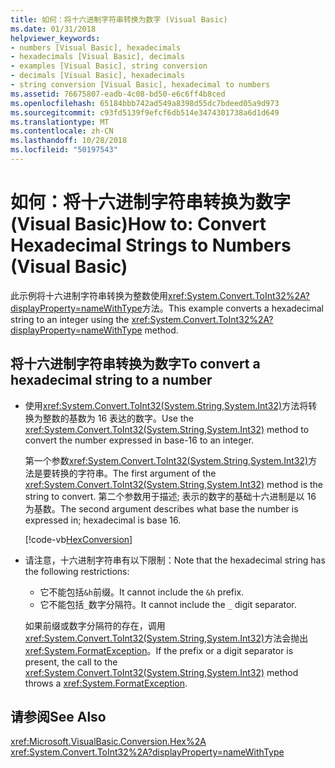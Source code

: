 ```yaml
---
title: 如何：将十六进制字符串转换为数字 (Visual Basic)
ms.date: 01/31/2018
helpviewer_keywords:
- numbers [Visual Basic], hexadecimals
- hexadecimals [Visual Basic], decimals
- examples [Visual Basic], string conversion
- decimals [Visual Basic], hexadecimals
- string conversion [Visual Basic], hexadecimal to numbers
ms.assetid: 76675807-eadb-4c08-bd50-e6c6ff4b8ced
ms.openlocfilehash: 65184bbb742ad549a8398d55dc7bdeed05a9d973
ms.sourcegitcommit: c93fd5139f9efcf6db514e3474301738a6d1d649
ms.translationtype: MT
ms.contentlocale: zh-CN
ms.lasthandoff: 10/28/2018
ms.locfileid: "50197543"
---
```

# <a name="how-to-convert-hexadecimal-strings-to-numbers-visual-basic"></a><span data-ttu-id="900f1-102">如何：将十六进制字符串转换为数字 (Visual Basic)</span><span class="sxs-lookup"><span data-stu-id="900f1-102">How to: Convert Hexadecimal Strings to Numbers (Visual Basic)</span></span>
<span data-ttu-id="900f1-103">此示例将十六进制字符串转换为整数使用<xref:System.Convert.ToInt32%2A?displayProperty=nameWithType>方法。</span><span class="sxs-lookup"><span data-stu-id="900f1-103">This example converts a hexadecimal string to an integer using the <xref:System.Convert.ToInt32%2A?displayProperty=nameWithType> method.</span></span>  
  
## <a name="to-convert-a-hexadecimal-string-to-a-number"></a><span data-ttu-id="900f1-104">将十六进制字符串转换为数字</span><span class="sxs-lookup"><span data-stu-id="900f1-104">To convert a hexadecimal string to a number</span></span>  
  
-   <span data-ttu-id="900f1-105">使用<xref:System.Convert.ToInt32(System.String,System.Int32)>方法将转换为整数的基数为 16 表达的数字。</span><span class="sxs-lookup"><span data-stu-id="900f1-105">Use the <xref:System.Convert.ToInt32(System.String,System.Int32)> method to convert the number expressed in base-16 to an integer.</span></span>  
  
     <span data-ttu-id="900f1-106">第一个参数<xref:System.Convert.ToInt32(System.String,System.Int32)>方法是要转换的字符串。</span><span class="sxs-lookup"><span data-stu-id="900f1-106">The first argument of the <xref:System.Convert.ToInt32(System.String,System.Int32)> method is the string to convert.</span></span> <span data-ttu-id="900f1-107">第二个参数用于描述; 表示的数字的基础十六进制是以 16 为基数。</span><span class="sxs-lookup"><span data-stu-id="900f1-107">The second argument describes what base the number is expressed in; hexadecimal is base 16.</span></span>  
  
     [!code-vb[HexConversion](../../../../visual-basic/language-reference/functions/codesnippet/VisualBasic/how-to-convert-hexadecimal-strings-to-numbers_1.vb)]  

- <span data-ttu-id="900f1-108">请注意，十六进制字符串有以下限制：</span><span class="sxs-lookup"><span data-stu-id="900f1-108">Note that the hexadecimal string has the following restrictions:</span></span>

   - <span data-ttu-id="900f1-109">它不能包括`&h`前缀。</span><span class="sxs-lookup"><span data-stu-id="900f1-109">It cannot include the `&h` prefix.</span></span>
   - <span data-ttu-id="900f1-110">它不能包括`_`数字分隔符。</span><span class="sxs-lookup"><span data-stu-id="900f1-110">It cannot include the `_` digit separator.</span></span>

   <span data-ttu-id="900f1-111">如果前缀或数字分隔符的存在，调用<xref:System.Convert.ToInt32(System.String,System.Int32)>方法会抛出<xref:System.FormatException>。</span><span class="sxs-lookup"><span data-stu-id="900f1-111">If the prefix or a digit separator is present, the call to the <xref:System.Convert.ToInt32(System.String,System.Int32)> method throws a <xref:System.FormatException>.</span></span>

## <a name="see-also"></a><span data-ttu-id="900f1-112">请参阅</span><span class="sxs-lookup"><span data-stu-id="900f1-112">See Also</span></span>  
 <xref:Microsoft.VisualBasic.Conversion.Hex%2A>  
 <xref:System.Convert.ToInt32%2A?displayProperty=nameWithType>
